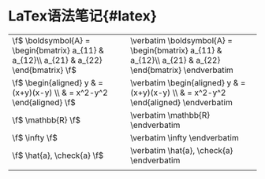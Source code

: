 LaTex语法笔记{#latex}
===================

<table >
<tr><td>
\f$
    \boldsymbol{A} = 
    \begin{bmatrix}
    a_{11} & a_{12}\\
    a_{21} & a_{22} 
    \end{bmatrix}
\f$
</td><td>
\verbatim
\boldsymbol{A} = 
\begin{bmatrix}
    a_{11} & a_{12}\\
    a_{21} & a_{22} 
\end{bmatrix}
\endverbatim
</td></tr> 

<tr><td> 
\f$
    \begin{aligned}
    y
    & = (x+y)(x-y) \\
    & = x^2-y^2
    \end{aligned}
\f$
</td><td>
\verbatim
\begin{aligned}
y
& = (x+y)(x-y) \\
& = x^2-y^2
\end{aligned}
\endverbatim
</td></tr> 

<tr><td> 
\f$
    \mathbb{R} 
\f$
</td><td>
\verbatim
\mathbb{R}
\endverbatim
</td></tr> 

<tr><td> 
\f$
\infty
\f$
</td><td>
\verbatim
\infty
\endverbatim
</td></tr> 

<tr><td> 
\f$ \hat{a}, \check{a} \f$
</td><td>
\verbatim \hat{a}, \check{a} \endverbatim
</td></tr> 

<tr><td> 
</td><td>
</td></tr> 

</table>


